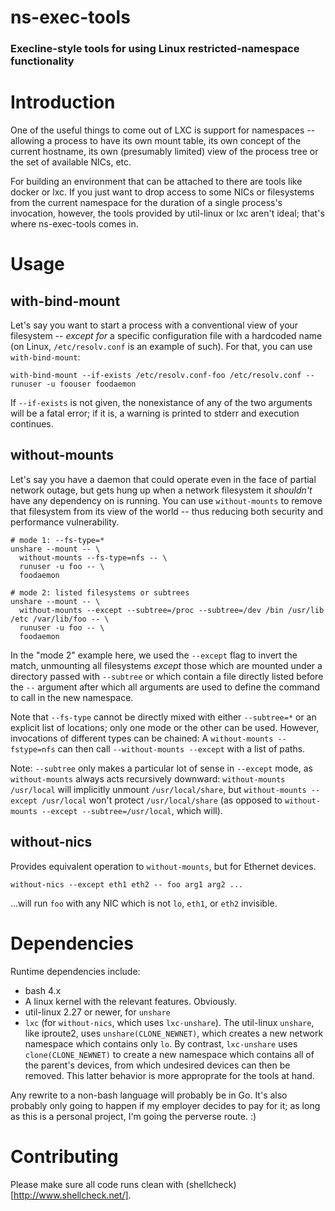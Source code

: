 ns-exec-tools
=============

### Execline-style tools for using Linux restricted-namespace functionality

# Introduction

One of the useful things to come out of LXC is support for namespaces -- allowing a process to have its own mount table, its own concept of the current hostname, its own (presumably limited) view of the process tree or the set of available NICs, etc.

For building an environment that can be attached to there are tools like docker or lxc. If you just want to drop access to some NICs or filesystems from the current namespace for the duration of a single process's invocation, however, the tools provided by util-linux or lxc aren't ideal; that's where ns-exec-tools comes in.

# Usage

## with-bind-mount

Let's say you want to start a process with a conventional view of your filesystem -- *except for* a specific configuration file with a hardcoded name (on Linux, `/etc/resolv.conf` is an example of such). For that, you can use `with-bind-mount`:

    with-bind-mount --if-exists /etc/resolv.conf-foo /etc/resolv.conf -- runuser -u foouser foodaemon

If `--if-exists` is not given, the nonexistance of any of the two arguments will be a fatal error; if it is, a warning is printed to stderr and execution continues.

## without-mounts

Let's say you have a daemon that could operate even in the face of partial network outage, but gets hung up when a network filesystem it *shouldn't* have any dependency on is running. You can use `without-mounts` to remove that filesystem from its view of the world -- thus reducing both security and performance vulnerability.

    # mode 1: --fs-type=*
    unshare --mount -- \
      without-mounts --fs-type=nfs -- \
      runuser -u foo -- \
      foodaemon

    # mode 2: listed filesystems or subtrees
    unshare --mount -- \
      without-mounts --except --subtree=/proc --subtree=/dev /bin /usr/lib /etc /var/lib/foo -- \
      runuser -u foo -- \
      foodaemon

In the "mode 2" example here, we used the `--except` flag to invert the match, unmounting all filesystems *except* those which are mounted under a directory passed with `--subtree` or which contain a file directly listed before the `--` argument after which all arguments are used to define the command to call in the new namespace.

Note that `--fs-type` cannot be directly mixed with either `--subtree=*` or an explicit list of locations; only one mode or the other can be used. However, invocations of different types can be chained: A `without-mounts --fstype=nfs` can then call `--without-mounts --except` with a list of paths.

Note: `--subtree` only makes a particular lot of sense in `--except` mode, as `without-mounts` always acts recursively downward: `without-mounts /usr/local` will implicitly unmount `/usr/local/share`, but `without-mounts --except /usr/local` won't protect `/usr/local/share` (as opposed to `without-mounts --except --subtree=/usr/local`, which will).

## without-nics

Provides equivalent operation to `without-mounts`, but for Ethernet devices.

    without-nics --except eth1 eth2 -- foo arg1 arg2 ...

...will run `foo` with any NIC which is not `lo`, `eth1`, or `eth2` invisible.

# Dependencies

Runtime dependencies include:

- bash 4.x
- A linux kernel with the relevant features. Obviously.
- util-linux 2.27 or newer, for `unshare`
- `lxc` (for `without-nics`, which uses `lxc-unshare`).
  The util-linux `unshare`, like iproute2, uses `unshare(CLONE_NEWNET)`, which creates a new network namespace which contains only `lo`. By contrast, `lxc-unshare` uses `clone(CLONE_NEWNET)` to create a new namespace which contains all of the parent's devices, from which undesired devices can then be removed. This latter behavior is more approprate for the tools at hand.

Any rewrite to a non-bash language will probably be in Go. It's also probably only going to happen if my employer decides to pay for it; as long as this is a personal project, I'm going the perverse route. :)

# Contributing

Please make sure all code runs clean with (shellcheck)[http://www.shellcheck.net/].
